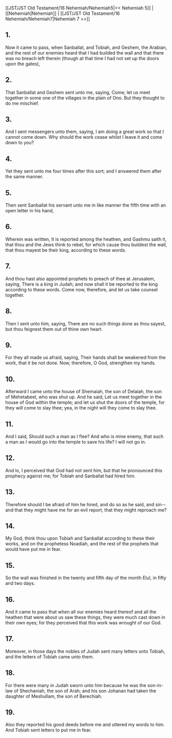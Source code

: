 [[JST/JST Old Testament/16 Nehemiah/Nehemiah5|<< Nehemiah 5]] | [[Nehemiah|Nehemiah]] | [[JST/JST Old Testament/16 Nehemiah/Nehemiah7|Nehemiah 7 >>]]
## 1.
Now it came to pass, when Sanballat, and Tobiah, and Geshem, the Arabian, and the rest of our enemies heard that I had builded the wall and that there was no breach left therein (though at that time I had not set up the doors upon the gates),
## 2.
That Sanballat and Geshem sent unto me, saying, Come; let us meet together in some one of the villages in the plain of Ono. But they thought to do me mischief.
## 3.
And I sent messengers unto them, saying, I am doing a great work so that I cannot come down. Why should the work cease whilst I leave it and come down to you?
## 4.
Yet they sent unto me four times after this sort; and I answered them after the same manner.
## 5.
Then sent Sanballat his servant unto me in like manner the fifth time with an open letter in his hand,
## 6.
Wherein was written, It is reported among the heathen, and Gashmu saith it, that thou and the Jews think to rebel, for which cause thou buildest the wall, that thou mayest be their king, according to these words.
## 7.
And thou hast also appointed prophets to preach of thee at Jerusalem, saying, There is a king in Judah; and now shall it be reported to the king according to these words. Come now, therefore, and let us take counsel together.
## 8.
Then I sent unto him, saying, There are no such things done as thou sayest, but thou feignest them out of thine own heart.
## 9.
For they all made us afraid, saying, Their hands shall be weakened from the work, that it be not done. Now, therefore, O God, strengthen my hands.
## 10.
Afterward I came unto the house of Shemaiah, the son of Delaiah, the son of Mehetabeel, who was shut up. And he said, Let us meet together in the house of God within the temple; and let us shut the doors of the temple, for they will come to slay thee; yea, in the night will they come to slay thee.
## 11.
And I said, Should such a man as I flee? And who is mine enemy, that such a man as I would go into the temple to save his life? I will not go in.
## 12.
And lo, I perceived that God had not sent him, but that he pronounced this prophecy against me; for Tobiah and Sanballat had hired him.
## 13.
Therefore should I be afraid of him he hired, and do so as he said, and sin\--and that they might have me for an evil report, that they might reproach me?
## 14.
My God, think thou upon Tobiah and Sanballat according to these their works, and on the prophetess Noadiah, and the rest of the prophets that would have put me in fear.
## 15.
So the wall was finished in the twenty and fifth day of the month Elul, in fifty and two days.
## 16.
And it came to pass that when all our enemies heard thereof and all the heathen that were about us saw these things, they were much cast down in their own eyes; for they perceived that this work was wrought of our God.
## 17.
Moreover, in those days the nobles of Judah sent many letters unto Tobiah, and the letters of Tobiah came unto them.
## 18.
For there were many in Judah sworn unto him because he was the son-in-law of Shechaniah, the son of Arah; and his son Johanan had taken the daughter of Meshullam, the son of Berechiah.
## 19.
Also they reported his good deeds before me and uttered my words to him. And Tobiah sent letters to put me in fear.

